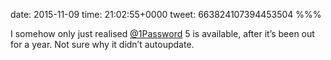 date: 2015-11-09
time: 21:02:55+0000
tweet: 663824107394453504
%%%

I somehow only just realised [@1Password](https://twitter.com/1Password) 5 is available, after it’s been out for a year. Not sure why it didn’t autoupdate.
